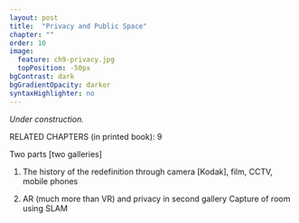 ```yaml
---
layout: post
title:  "Privacy and Public Space"
chapter: ""
order: 10
image:
  feature: ch9-privacy.jpg
  topPosition: -50px
bgContrast: dark
bgGradientOpacity: darker
syntaxHighlighter: no
---
```


_Under construction._

RELATED CHAPTERS (in printed book): 9

Two parts [two galleries]
1. The history of the redefinition through camera [Kodak], film, CCTV, mobile phones


2. AR (much more than VR) and privacy in second gallery 
    Capture of room using SLAM 
